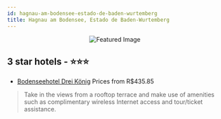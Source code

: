 ```yaml
---
id: hagnau-am-bodensee-estado-de-baden-wurtemberg
title: Hagnau am Bodensee, Estado de Baden-Wurtemberg
---
```


<center><img src="https://i.travelapi.com/hotels/23000000/22970000/22961800/22961703/0302c4cb_z.jpg" alt="Featured Image" /></center>


##  3 star hotels - ⭐️⭐️⭐️

-    [Bodenseehotel Drei König](https://us.hurb.com/hotels/hagnau-am-bodensee/bodenseehotel-drei-konig-JNP-JP495430?cmp=18055) Prices from R$435.85
   > Take in the views from a rooftop terrace and make use of amenities such as complimentary wireless Internet access and tour/ticket assistance.
